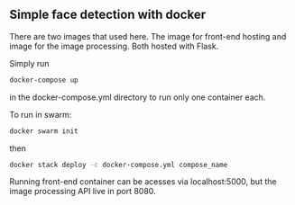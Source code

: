 ## Simple face detection with docker

There are two images that used here. The image for front-end hosting and image for the image processing. Both hosted with Flask.

Simply run 
```sh
docker-compose up
```
in the docker-compose.yml directory to run only one container each.

To run in swarm:
```sh
docker swarm init
```
then
```sh
docker stack deploy -c docker-compose.yml compose_name
```

Running front-end container can be acesses via localhost:5000, but the image processing API live in port 8080.


